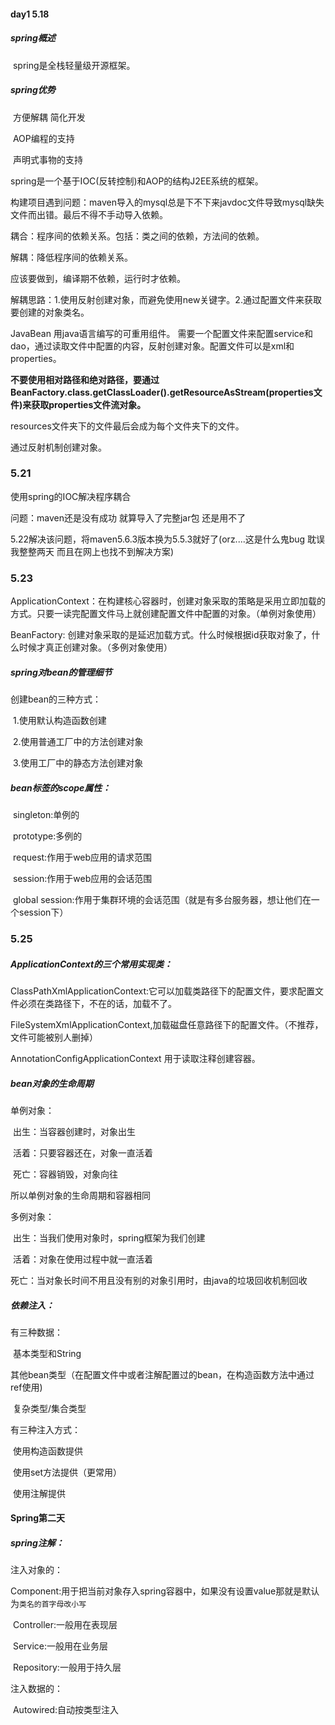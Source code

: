 #### day1   5.18

##### spring概述

​       spring是全栈轻量级开源框架。

##### spring优势

​       方便解耦  简化开发

​       AOP编程的支持

​        声明式事物的支持

spring是一个基于IOC(反转控制)和AOP的结构J2EE系统的框架。

构建项目遇到问题：maven导入的mysql总是下不下来javdoc文件导致mysql缺失文件而出错。最后不得不手动导入依赖。

耦合：程序间的依赖关系。包括：类之间的依赖，方法间的依赖。

解耦：降低程序间的依赖关系。

应该要做到，编译期不依赖，运行时才依赖。

解耦思路：1.使用反射创建对象，而避免使用new关键字。2.通过配置文件来获取要创建的对象类名。

JavaBean  用java语言编写的可重用组件。  需要一个配置文件来配置service和dao，通过读取文件中配置的内容，反射创建对象。配置文件可以是xml和properties。

**不要使用相对路径和绝对路径，要通过BeanFactory.class.getClassLoader().getResourceAsStream(properties文件)来获取properties文件流对象。**

resources文件夹下的文件最后会成为每个文件夹下的文件。

通过反射机制创建对象。



### 5.21

使用spring的IOC解决程序耦合

问题：maven还是没有成功  就算导入了完整jar包  还是用不了

5.22解决该问题，将maven5.6.3版本换为5.5.3就好了(orz....这是什么鬼bug  耽误我整整两天 而且在网上也找不到解决方案)



### 5.23

ApplicationContext：在构建核心容器时，创建对象采取的策略是采用立即加载的方式。只要一读完配置文件马上就创建配置文件中配置的对象。（单例对象使用）

BeanFactory: 创建对象采取的是延迟加载方式。什么时候根据id获取对象了，什么时候才真正创建对象。（多例对象使用）

##### spring对bean的管理细节

创建bean的三种方式：

​        1.使用默认构造函数创建

​        2.使用普通工厂中的方法创建对象

​        3.使用工厂中的静态方法创建对象

##### bean标签的scope属性：

​         singleton:单例的

​         prototype:多例的

​         request:作用于web应用的请求范围

​         session:作用于web应用的会话范围

​         global session:作用于集群环境的会话范围（就是有多台服务器，想让他们在一个session下）



### 5.25

##### ApplicationContext的三个常用实现类：

ClassPathXmlApplicationContext:它可以加载类路径下的配置文件，要求配置文件必须在类路径下，不在的话，加载不了。

FileSystemXmlApplicationContext,加载磁盘任意路径下的配置文件。（不推荐，文件可能被别人删掉）

AnnotationConfigApplicationContext 用于读取注释创建容器。



##### bean对象的生命周期

单例对象：

​        出生：当容器创建时，对象出生

​        活着：只要容器还在，对象一直活着

​        死亡：容器销毁，对象向往

所以单例对象的生命周期和容器相同

多例对象：

​         出生：当我们使用对象时，spring框架为我们创建

​         活着：对象在使用过程中就一直活着

​         死亡：当对象长时间不用且没有别的对象引用时，由java的垃圾回收机制回收



##### 依赖注入：

有三种数据：

​        基本类型和String

​        其他bean类型（在配置文件中或者注解配置过的bean，在构造函数方法中通过ref使用)

​        复杂类型/集合类型 

有三种注入方式：

​         使用构造函数提供

​         使用set方法提供（更常用）

​         使用注解提供



#### Spring第二天

##### spring注解：

注入对象的：

​      Component:用于把当前对象存入spring容器中，如果没有设置value那就是默认为`类名的首字母改小写`

​       Controller:一般用在表现层

​       Service:一般用在业务层

​       Repository:一般用于持久层

注入数据的：

​        Autowired:自动按类型注入







